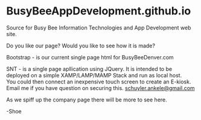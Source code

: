 # BusyBeeAppDevelopment.github.io
Source for Busy Bee Information Technologies and App Development web site.

Do you like our page?   Would you like to see how it is made?

Bootstrap - is our current single page html for BusyBeeDenver.com

SNT - is a single page apllication using JQuery.   It is intended to be deployed on a simple XAMP/LAMP/MAMP Stack and run as local host.  
You could then connect an inexpensive touch screen to create an E-kiosk.  Email me if you have question on securing this.  schuyler.ankele@gmail.com

As we spiff up the company page there will be more to see here.  

-Shoe
